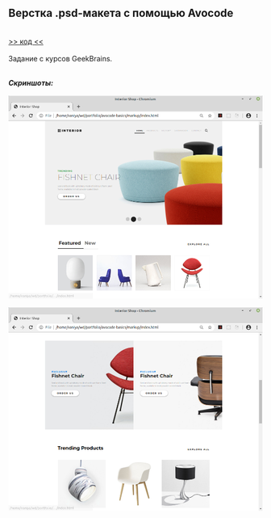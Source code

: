 ## Верстка .psd-макета с помощью Avocode 
\
[>> код <<](https://github.com/vaniya-k/avocode-basics)
\
\
Задание с курсов GeekBrains.

\
_**Скриншоты:**_
\
\
![01](01.png)

![02](02.png)
